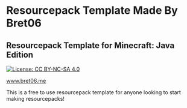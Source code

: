 # Resourcepack Template Made By Bret06
## Resourcepack Template for Minecraft: Java Edition

[![License: CC BY-NC-SA 4.0](https://img.shields.io/badge/License-CC%20BY--NC--SA%204.0-brightgreen.svg)](https://creativecommons.org/licenses/by-nc-sa/4.0/)

www.bret06.me

This is a free to use resourcepack template for anyone looking to start making resourcepacks!

